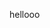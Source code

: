<html>
	<head>
		<title> Title! </title>
	</head>
	<body>
		<p> hellooo </p>
		<script>

		/*
		Counter script
		By JavaScript Kit (http://javascriptkit.com)
		Over 400+ free scripts here!
		Above notice MUST stay entact for use
		*/

		function fakecounter(){

		//decrease/increase counter value (depending on perceived popularity of your site!)
		var decrease_increase=50000

		var counterdate=new Date()
		var currenthits=counterdate.getTime().toString()
		currenthits=parseInt(currenthits.substring(2,currenthits.length-4))+decrease_increase

		document.write("You are visitor # <b>"+currenthits+"</b> to my site!")
		}
		fakecounter()
		</script>

<p align="center"><font face="arial" size="-2">This free script provided by</font><br><font face="arial, helvetica" size="-2"><a href="http://javascriptkit.com">JavaScript Kit</a></font></p> 
	</body>
</html>
